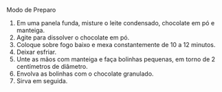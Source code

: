Modo de Preparo
1. Em uma panela funda, misture o leite condensado, chocolate em pó e manteiga.
2. Agite para dissolver o chocolate em pó.
3. Coloque sobre fogo baixo e mexa constantemente de 10 a 12 minutos.
4. Deixar esfriar.
5. Unte as mãos com manteiga e faça bolinhas pequenas, em torno de 2 centímetros de diâmetro.
6. Envolva as bolinhas com o chocolate granulado.
7. Sirva em seguida.